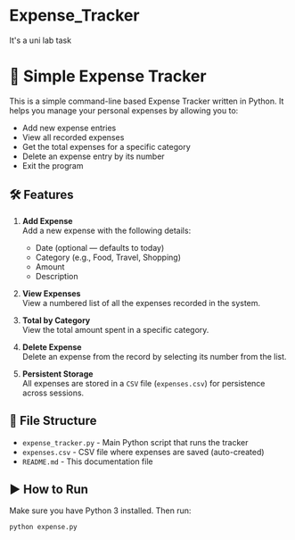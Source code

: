 # Expense_Tracker
It's a uni lab task 

# 💸 Simple Expense Tracker

This is a simple command-line based Expense Tracker written in Python. It helps you manage your personal expenses by allowing you to:

- Add new expense entries
- View all recorded expenses
- Get the total expenses for a specific category
- Delete an expense entry by its number
- Exit the program

## 🛠 Features

1. **Add Expense**  
   Add a new expense with the following details:
   - Date (optional — defaults to today)
   - Category (e.g., Food, Travel, Shopping)
   - Amount
   - Description

2. **View Expenses**  
   View a numbered list of all the expenses recorded in the system.

3. **Total by Category**  
   View the total amount spent in a specific category.

4. **Delete Expense**  
   Delete an expense from the record by selecting its number from the list.

5. **Persistent Storage**  
   All expenses are stored in a `CSV` file (`expenses.csv`) for persistence across sessions.

## 📂 File Structure

- `expense_tracker.py` - Main Python script that runs the tracker
- `expenses.csv` - CSV file where expenses are saved (auto-created)
- `README.md` - This documentation file

## ▶️ How to Run

Make sure you have Python 3 installed. Then run:

```bash
python expense.py
